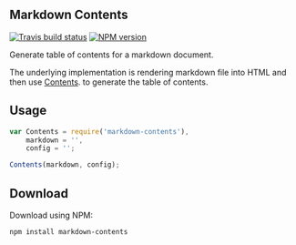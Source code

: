 <h2 id="markdown-contents">Markdown Contents</h2>

[![Travis build status](http://img.shields.io/travis/gajus/markdown-contents/master.svg?style=flat)](https://travis-ci.org/gajus/markdown-contents)
[![NPM version](http://img.shields.io/npm/v/markdown-contents.svg?style=flat)](https://www.npmjs.org/package/markdown-contents)

Generate table of contents for a markdown document.

The underlying implementation is rendering markdown file into HTML and then use [Contents](https://github.com/gajus/contents).
 to generate the table of contents.

<h2 id="usage">Usage</h2>

```js
var Contents = require('markdown-contents'),
    markdown = '',
    config = '';

Contents(markdown, config);
```

<h2 id="download">Download</h2>

Download using NPM:

```sh
npm install markdown-contents
```